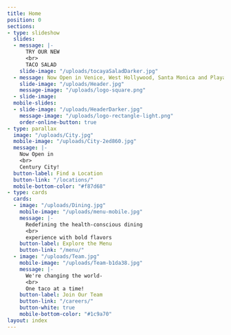 ```yaml
---
title: Home
position: 0
sections:
- type: slideshow
  slides:
  - message: |-
      TRY OUR NEW
      <br>
      TACO SALAD
    slide-image: "/uploads/tocayaSaladDarker.jpg"
  - message: Now Open in Venice, West Hollywood, Santa Monica and Playa Vista
    slide-image: "/uploads/Header.jpg"
    message-image: "/uploads/logo-square.png"
  - slide-image: 
  mobile-slides:
  - slide-image: "/uploads/HeaderDarker.jpg"
    message-image: "/uploads/logo-rectangle-light.png"
    order-online-button: true
- type: parallax
  image: "/uploads/City.jpg"
  mobile-image: "/uploads/City-2ed860.jpg"
  message: |-
    Now Open in
    <br>
    Century City!
  button-label: Find a Location
  button-link: "/locations/"
  mobile-bottom-color: "#f87d68"
- type: cards
  cards:
  - image: "/uploads/Dining.jpg"
    mobile-image: "/uploads/menu-mobile.jpg"
    message: |-
      Redefining the health-conscious dining
      <br>
      experience with bold flavors
    button-label: Explore the Menu
    button-link: "/menu/"
  - image: "/uploads/Team.jpg"
    mobile-image: "/uploads/Team-b1da38.jpg"
    message: |-
      We're changing the world-
      <br>
      One taco at a time!
    button-label: Join Our Team
    button-link: "/careers/"
    button-white: true
    mobile-bottom-color: "#1c9a70"
layout: index
---
```


